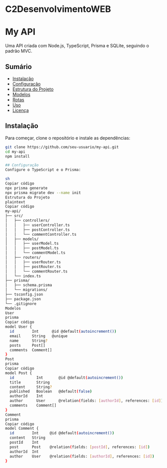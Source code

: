 # C2DesenvolvimentoWEB
# My API

Uma API criada com Node.js, TypeScript, Prisma e SQLite, seguindo o padrão MVC.

## Sumário

- [Instalação](#instalação)
- [Configuração](#configuração)
- [Estrutura do Projeto](#estrutura-do-projeto)
- [Modelos](#modelos)
- [Rotas](#rotas)
- [Uso](#uso)
- [Licença](#licença)

## Instalação

Para começar, clone o repositório e instale as dependências:

```sh
git clone https://github.com/seu-usuario/my-api.git
cd my-api
npm install

## Configuração
Configure o TypeScript e o Prisma:

sh
Copiar código
npx prisma generate
npx prisma migrate dev --name init
Estrutura do Projeto
plaintext
Copiar código
my-api/
├── src/
│   ├── controllers/
│   │   ├── userController.ts
│   │   ├── postController.ts
│   │   └── commentController.ts
│   ├── models/
│   │   ├── userModel.ts
│   │   ├── postModel.ts
│   │   └── commentModel.ts
│   ├── routers/
│   │   ├── userRouter.ts
│   │   ├── postRouter.ts
│   │   └── commentRouter.ts
│   └── index.ts
├── prisma/
│   ├── schema.prisma
│   └── migrations/
├── tsconfig.json
├── package.json
└── .gitignore
Modelos
User
prisma
Copiar código
model User {
  id        Int      @id @default(autoincrement())
  email     String   @unique
  name      String?
  posts     Post[]
  comments  Comment[]
}
Post
prisma
Copiar código
model Post {
  id          Int       @id @default(autoincrement())
  title       String
  content     String?
  published   Boolean   @default(false)
  authorId    Int
  author      User      @relation(fields: [authorId], references: [id])
  comments    Comment[]
}
Comment
prisma
Copiar código
model Comment {
  id        Int     @id @default(autoincrement())
  content   String
  postId    Int
  post      Post    @relation(fields: [postId], references: [id])
  authorId  Int
  author    User    @relation(fields: [authorId], references: [id])
}
